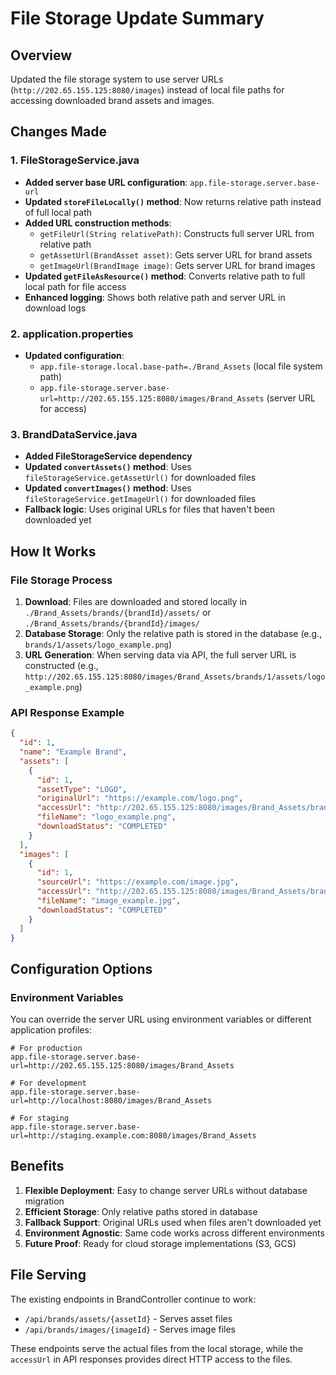 # File Storage Update Summary

## Overview
Updated the file storage system to use server URLs (`http://202.65.155.125:8080/images`) instead of local file paths for accessing downloaded brand assets and images.

## Changes Made

### 1. FileStorageService.java
- **Added server base URL configuration**: `app.file-storage.server.base-url`
- **Updated `storeFileLocally()` method**: Now returns relative path instead of full local path
- **Added URL construction methods**:
  - `getFileUrl(String relativePath)`: Constructs full server URL from relative path
  - `getAssetUrl(BrandAsset asset)`: Gets server URL for brand assets
  - `getImageUrl(BrandImage image)`: Gets server URL for brand images
- **Updated `getFileAsResource()` method**: Converts relative path to full local path for file access
- **Enhanced logging**: Shows both relative path and server URL in download logs

### 2. application.properties
- **Updated configuration**:
  - `app.file-storage.local.base-path=./Brand_Assets` (local file system path)
  - `app.file-storage.server.base-url=http://202.65.155.125:8080/images/Brand_Assets` (server URL for access)

### 3. BrandDataService.java
- **Added FileStorageService dependency**
- **Updated `convertAssets()` method**: Uses `fileStorageService.getAssetUrl()` for downloaded files
- **Updated `convertImages()` method**: Uses `fileStorageService.getImageUrl()` for downloaded files
- **Fallback logic**: Uses original URLs for files that haven't been downloaded yet

## How It Works

### File Storage Process
1. **Download**: Files are downloaded and stored locally in `./Brand_Assets/brands/{brandId}/assets/` or `./Brand_Assets/brands/{brandId}/images/`
2. **Database Storage**: Only the relative path is stored in the database (e.g., `brands/1/assets/logo_example.png`)
3. **URL Generation**: When serving data via API, the full server URL is constructed (e.g., `http://202.65.155.125:8080/images/Brand_Assets/brands/1/assets/logo_example.png`)

### API Response Example
```json
{
  "id": 1,
  "name": "Example Brand",
  "assets": [
    {
      "id": 1,
      "assetType": "LOGO",
      "originalUrl": "https://example.com/logo.png",
      "accessUrl": "http://202.65.155.125:8080/images/Brand_Assets/brands/1/assets/logo_example.png",
      "fileName": "logo_example.png",
      "downloadStatus": "COMPLETED"
    }
  ],
  "images": [
    {
      "id": 1,
      "sourceUrl": "https://example.com/image.jpg",
      "accessUrl": "http://202.65.155.125:8080/images/Brand_Assets/brands/1/images/image_example.jpg",
      "fileName": "image_example.jpg",
      "downloadStatus": "COMPLETED"
    }
  ]
}
```

## Configuration Options

### Environment Variables
You can override the server URL using environment variables or different application profiles:

```properties
# For production
app.file-storage.server.base-url=http://202.65.155.125:8080/images/Brand_Assets

# For development
app.file-storage.server.base-url=http://localhost:8080/images/Brand_Assets

# For staging
app.file-storage.server.base-url=http://staging.example.com:8080/images/Brand_Assets
```

## Benefits
1. **Flexible Deployment**: Easy to change server URLs without database migration
2. **Efficient Storage**: Only relative paths stored in database
3. **Fallback Support**: Original URLs used when files aren't downloaded yet
4. **Environment Agnostic**: Same code works across different environments
5. **Future Proof**: Ready for cloud storage implementations (S3, GCS)

## File Serving
The existing endpoints in BrandController continue to work:
- `/api/brands/assets/{assetId}` - Serves asset files
- `/api/brands/images/{imageId}` - Serves image files

These endpoints serve the actual files from the local storage, while the `accessUrl` in API responses provides direct HTTP access to the files.